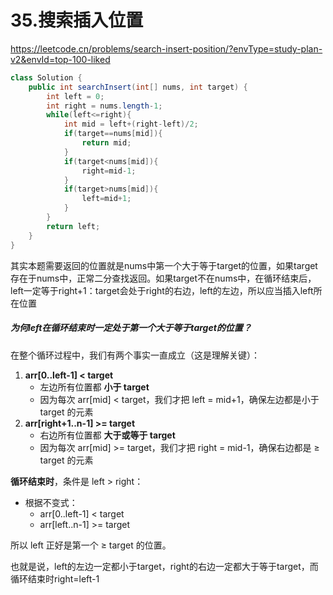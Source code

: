 # 35.搜索插入位置

https://leetcode.cn/problems/search-insert-position/?envType=study-plan-v2&envId=top-100-liked

```java
class Solution {
    public int searchInsert(int[] nums, int target) {
        int left = 0;
        int right = nums.length-1;
        while(left<=right){
            int mid = left+(right-left)/2;
            if(target==nums[mid]){
                return mid;
            }
            if(target<nums[mid]){
                right=mid-1;
            }
            if(target>nums[mid]){
                left=mid+1;
            }
        }
        return left;
    }
}

```

其实本题需要返回的位置就是nums中第一个大于等于target的位置，如果target存在于nums中，正常二分查找返回。如果target不在nums中，在循环结束后，left一定等于right+1：target会处于right的右边，left的左边，所以应当插入left所在位置

##### 为何left在循环结束时一定处于第一个大于等于target的位置？

在整个循环过程中，我们有两个事实一直成立（这是理解关键）：

1. **arr[0..left-1] < target**
   - 左边所有位置都 **小于 target**
   - 因为每次 arr[mid] < target，我们才把 left = mid+1，确保左边都是小于 target 的元素
2. **arr[right+1..n-1] >= target**
   - 右边所有位置都 **大于或等于 target**
   - 因为每次 arr[mid] >= target，我们才把 right = mid-1，确保右边都是 ≥ target 的元素

**循环结束时**，条件是 left > right：

- 根据不变式：
  - arr[0..left-1] < target
  - arr[left..n-1] >= target

所以 left 正好是第一个 ≥ target 的位置。

也就是说，left的左边一定都小于target，right的右边一定都大于等于target，而循环结束时right=left-1